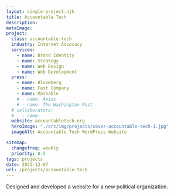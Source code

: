 ```yaml
---
layout: single-project.njk
title: Accountable Tech
description:
metaImage: 
project:
  class: accountable-tech
  industry: Internet Advocacy
  services:
    - name: Brand Identity
    - name: Strategy
    - name: Web Design
    - name: Web Development
  press:
    - name: Bloomberg
    - name: Fast Company
    - name: Mashable
    # - name: Axios
    # - name: The Washington Post
  # collaborators:
  #   - name:
  website: accountabletech.org
  heroImage: "./src/img/projects/cover-accountable-tech-1.jpg"
  imageAlt: Accountable Tech WordPress Website

sitemap:
  changefreq: weekly
  priority: 0.5
tags: projects
date: 2023-12-07
url: /projects/accountable-tech
---
```


Designed and developed a website for a new political organization.
